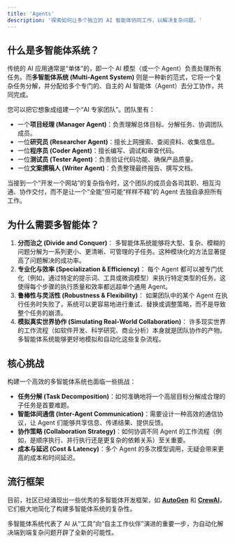 ```yaml
---
title: 'Agents'
description: '探索如何让多个独立的 AI 智能体协同工作，以解决复杂问题。'
---
```


## 什么是多智能体系统？

传统的 AI 应用通常是“单体”的，即一个 AI 模型（或一个 Agent）负责处理所有任务。而**多智能体系统 (Multi-Agent System)** 则是一种新的范式，它将一个复杂任务分解，并分配给多个专门的、自主的 AI 智能体（Agent）去分工协作，共同完成。

您可以把它想象成组建一个“AI 专家团队”。团队里有：

- 一个**项目经理 (Manager Agent)**：负责理解总体目标、分解任务、协调团队成员。
- 一位**研究员 (Researcher Agent)**：擅长上网搜索、查阅资料、收集信息。
- 一位**程序员 (Coder Agent)**：擅长编写、调试和审查代码。
- 一位**测试员 (Tester Agent)**：负责验证代码功能、确保产品质量。
- 一位**文案撰稿人 (Writer Agent)**：负责整理最终报告、撰写文档。

当接到一个“开发一个网站”的复杂指令时，这个团队的成员会各司其职、相互沟通、协作交付，而不是让一个“全能”但可能“样样不精”的 Agent 去独自承担所有工作。

## 为什么需要多智能体？

1.  **分而治之 (Divide and Conquer)**：
    多智能体系统能够将大型、复杂、模糊的问题分解为一系列更小、更清晰、可管理的子任务。这种模块化的方法显著提高了问题解决的成功率。
2.  **专业化与效率 (Specialization & Efficiency)**：
    每个 Agent 都可以被专门优化（例如，通过特定的提示词、工具或微调模型）来执行特定类型的任务。这使得每个步骤的执行质量和效率都远超单个通用 Agent。
3.  **鲁棒性与灵活性 (Robustness & Flexibility)**：
    如果团队中的某个 Agent 在执行任务时失败了，系统可以更容易地进行重试、替换或调整策略，而不是导致整个任务的崩溃。
4.  **模拟真实世界协作 (Simulating Real-World Collaboration)**：
    许多现实世界的工作流程（如软件开发、科学研究、商业分析）本身就是团队协作的产物。多智能体系统能够更好地模拟和自动化这些复杂流程。

## 核心挑战

构建一个高效的多智能体系统也面临一些挑战：

- **任务分解 (Task Decomposition)**：如何准确地将一个高层目标分解成合理的子任务是首要难题。
- **智能体间通信 (Inter-Agent Communication)**：需要设计一种高效的通信协议，让 Agent 们能够共享信息、传递结果、提供反馈。
- **协作策略 (Collaboration Strategy)**：如何协调不同 Agent 的工作流程（例如，是顺序执行、并行执行还是更复杂的依赖关系）至关重要。
- **成本与延迟 (Cost & Latency)**：多个 Agent 的多次模型调用，无疑会带来更高的成本和时间延迟。

## 流行框架

目前，社区已经涌现出一些优秀的多智能体开发框架，如 [**AutoGen**](https://github.com/microsoft/autogen) 和 [**CrewAI**](https://github.com/joaomdmoura/crewAI)，它们极大地简化了构建多智能体系统的复杂性。

多智能体系统代表了 AI 从“工具”向“自主工作伙伴”演进的重要一步，为自动化解决端到端复杂问题开辟了全新的可能性。
